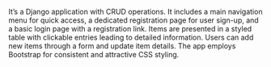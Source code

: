 It’s a Django application with CRUD operations. It includes a main navigation menu for quick access, a dedicated registration page for user sign-up, and a basic login page with a registration link. Items are presented in a styled table with clickable entries leading to detailed information. Users can add new items through a form and update item details. The app employs Bootstrap for consistent and attractive CSS styling.
